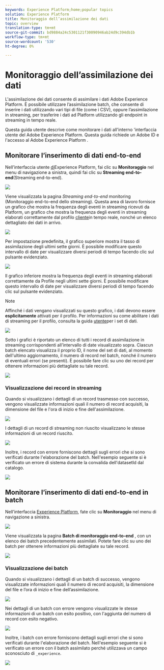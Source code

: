 ```yaml
---
keywords: Experience Platform;home;popular topics
solution: Experience Platform
title: Monitoraggio dell’assimilazione dei dati
topic: overview
translation-type: tm+mt
source-git-commit: bd9884a24c5301121f30090946ab24d9c394db1b
workflow-type: tm+mt
source-wordcount: '530'
ht-degree: 0%

---
```



# Monitoraggio dell’assimilazione dei dati

L&#39;assimilazione dei dati consente di assimilare i dati  Adobe Experience Platform. È possibile utilizzare l’assimilazione batch, che consente di inserire i dati utilizzando vari tipi di file (come i CSV), oppure l’assimilazione in streaming, per trasferire i dati ad Platform utilizzando gli endpoint in streaming in tempo reale.

Questa guida utente descrive come monitorare i dati all&#39;interno &#39;interfaccia utente del Adobe Experience Platform. Questa guida richiede un Adobe ID  e l&#39;accesso al Adobe Experience Platform .

## Monitorare l’inserimento di dati end-to-end

Nell’interfaccia utente [di](https://platform.adobe.com)Experience Platform, fai clic su **Monitoraggio** nel menu di navigazione a sinistra, quindi fai clic su **Streaming end-to-end**(Streaming end-to-end).

![](../images/quality/monitor-data-flows/click-streaming-end-to-end.png)

Viene visualizzata la pagina *Streaming end-to-end* monitoring (Monitoraggio end-to-end dello streaming). Questa area di lavoro fornisce un grafico che mostra la frequenza degli eventi in streaming ricevuti da Platform, un grafico che mostra la frequenza degli eventi in streaming elaborati correttamente dal profilo [cliente](../../profile/home.md)in tempo reale, nonché un elenco dettagliato dei dati in arrivo.

![](../images/quality/monitor-data-flows/list-streams.png)

Per impostazione predefinita, il grafico superiore mostra il tasso di assimilazione degli ultimi sette giorni. È possibile modificare questo intervallo di date per visualizzare diversi periodi di tempo facendo clic sul pulsante evidenziato.

![](../images/quality/monitor-data-flows/list-streams-focus-on-top-graph.png)

Il grafico inferiore mostra la frequenza degli eventi in streaming elaborati correttamente da Profile negli ultimi sette giorni. È possibile modificare questo intervallo di date per visualizzare diversi periodi di tempo facendo clic sul pulsante evidenziato.

>[!NOTE]
>
>Affinché i dati vengano visualizzati su questo grafico, i dati devono essere **esplicitamente** attivati per il profilo. Per informazioni su come abilitare i dati di streaming per il profilo, consulta la guida [utente](../../catalog/datasets/user-guide.md#enable-a-dataset-for-real-time-customer-profile)per i set di dati.

![](../images/quality/monitor-data-flows/list-streams-focus-on-bottom-graph.png)

Sotto i grafici è riportato un elenco di tutti i record di assimilazione in streaming corrispondenti all’intervallo di date visualizzato sopra. Ciascun batch elencato visualizza il proprio ID, il nome del set di dati, al momento dell&#39;ultimo aggiornamento, il numero di record nel batch, nonché il numero di eventuali errori (se presenti). È possibile fare clic su uno dei record per ottenere informazioni più dettagliate su tale record.

![](../images/quality/monitor-data-flows/list-streams-focus-on-streams.png)

### Visualizzazione dei record in streaming

Quando si visualizzano i dettagli di un record trasmesso con successo, vengono visualizzate informazioni quali il numero di record acquisiti, la dimensione del file e l&#39;ora di inizio e fine dell&#39;assimilazione.

![](../images/quality/monitor-data-flows/successful-streaming-record.png)

I dettagli di un record di streaming non riuscito visualizzano le stesse informazioni di un record riuscito.

![](../images/quality/monitor-data-flows/failed-batch.png)

Inoltre, i record con errore forniscono dettagli sugli errori che si sono verificati durante l&#39;elaborazione del batch. Nell&#39;esempio seguente si è verificato un errore di sistema durante la convalida dell&#39;datasetId dal catalogo.

![](../images/quality/monitor-data-flows/failed-batch-details.png)

## Monitorare l’inserimento di dati end-to-end in batch

Nell’interfaccia [Experience Platform](https://platform.adobe.com), fate clic su **Monitoraggio** nel menu di navigazione a sinistra.

![](../images/quality/monitor-data-flows/click-monitoring.png)

Viene visualizzata la pagina **Batch di monitoraggio end-to-end** , con un elenco dei batch precedentemente assimilati. Potete fare clic su uno dei batch per ottenere informazioni più dettagliate su tale record.

![](../images/quality/monitor-data-flows/list-batches.png)

### Visualizzazione dei batch

Quando si visualizzano i dettagli di un batch di successo, vengono visualizzate informazioni quali il numero di record acquisiti, la dimensione del file e l’ora di inizio e fine dell’assimilazione.

![](../images/quality/monitor-data-flows/successful-batch.png)

Nei dettagli di un batch con errore vengono visualizzate le stesse informazioni di un batch con esito positivo, con l&#39;aggiunta del numero di record con esito negativo.

![](../images/quality/monitor-data-flows/failed-streaming-record.png)

Inoltre, i batch con errore forniscono dettagli sugli errori che si sono verificati durante l&#39;elaborazione del batch. Nell&#39;esempio seguente si è verificato un errore con il batch assimilato perché utilizzava un campo sconosciuto di `_experience`.

![](../images/quality/monitor-data-flows/failed-streaming-record-details.png)